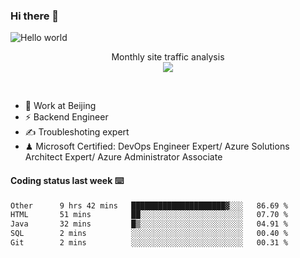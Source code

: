 ### Hi there 👋

<img src="https://raw.githubusercontent.com/sagar-viradiya/sagar-viradiya/master/resources/banner.png" alt="Hello world">
<p align="center"> 
 Monthly site traffic analysis <br/>
  <img src="https://profile-counter.glitch.me/youszoe/count.svg" />
</p>
<br/>

- 🍻 Work at Beijing 
- ⚡ Backend Engineer
- ✍️ Troubleshoting expert
- ♟  Microsoft Certified: DevOps Engineer Expert/ Azure Solutions Architect Expert/ Azure Administrator Associate

#### Coding status last week ⌨️

<!--START_SECTION:waka-->

```txt
Other      9 hrs 42 mins   █████████████████████▓░░░   86.69 %
HTML       51 mins         ██░░░░░░░░░░░░░░░░░░░░░░░   07.70 %
Java       32 mins         █▒░░░░░░░░░░░░░░░░░░░░░░░   04.91 %
SQL        2 mins          ░░░░░░░░░░░░░░░░░░░░░░░░░   00.40 %
Git        2 mins          ░░░░░░░░░░░░░░░░░░░░░░░░░   00.31 %
```

<!--END_SECTION:waka-->

<br/>
<center><img src="http://ghchart.rshah.org/409ba5/yousazoe" alt="" /></center>


